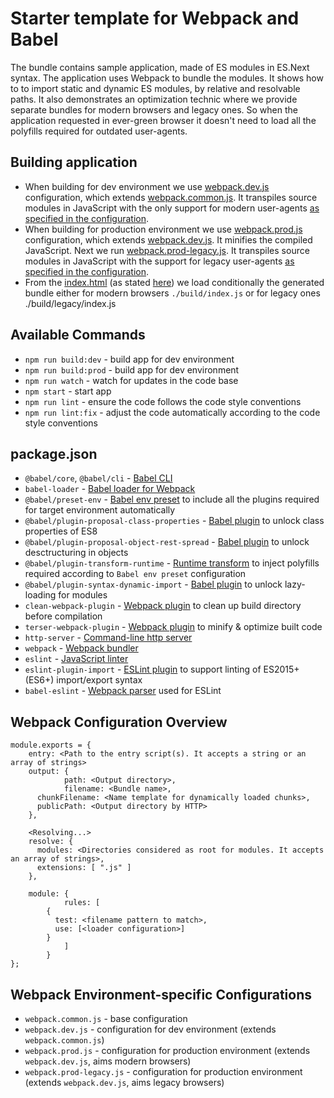 # Starter template for Webpack and Babel

The bundle contains sample application, made of ES modules in ES.Next syntax.
The application uses Webpack to bundle the modules. It shows how to to import static and dynamic ES modules, by relative and resolvable paths. It also demonstrates an optimization technic where we provide separate bundles for modern browsers and legacy ones. So when the application requested in ever-green browser it doesn't need to load all the polyfills required for outdated user-agents.

## Building application
* When building for dev environment we use [webpack.dev.js](./webpack.dev.js) configuration, which extends [webpack.common.js](./webpack.common.js). It transpiles source modules in JavaScript with the only support for modern user-agents [as specified in the configuration](./webpack.dev.js).
* When building for production environment we use [webpack.prod.js](./webpack.prod.js) configuration, which extends [webpack.dev.js](./webpack.dev.js). It minifies the compiled JavaScript. Next we run [webpack.prod-legacy.js](./webpack.prod-legacy.js). It transpiles source modules in JavaScript with the support for legacy user-agents [as specified in the configuration](./webpack.prod-legacy.js).
* From the [index.html](./index.html) (as stated [here](https://speakerdeck.com/addyosmani/fast-by-default-modern-loading-best-practices)) we load conditionally the generated bundle either for modern browsers `./build/index.js` or for legacy ones ./build/legacy/index.js

## Available Commands
- `npm run build:dev` - build app for dev environment
- `npm run build:prod` - build app for dev environment
- `npm run watch` - watch for updates in the code base
- `npm start` - start app
- `npm run lint` - ensure the code follows the code style conventions
- `npm run lint:fix` - adjust the code automatically according to the code style conventions

## package.json

- `@babel/core`, `@babel/cli` - [Babel CLI](https://babeljs.io/docs/usage/cli/)
- `babel-loader` - [Babel loader for Webpack](https://github.com/babel/babel-loader)
- `@babel/preset-env` - [Babel env preset](https://github.com/babel/babel-preset-env) to include all the plugins required for target environment automatically
- `@babel/plugin-proposal-class-properties`  - [Babel plugin](https://babeljs.io/docs/plugins/transform-class-properties/) to unlock class properties of ES8
- `@babel/plugin-proposal-object-rest-spread` - [Babel plugin](https://babeljs.io/docs/plugins/transform-object-rest-spread/) to unlock desctructuring in objects
- `@babel/plugin-transform-runtime` - [Runtime transform](https://babeljs.io/docs/plugins/transform-runtime/) to inject polyfills required according to `Babel env preset` configuration
- `@babel/plugin-syntax-dynamic-import` - [Babel plugin](https://github.com/babel/babel/tree/master/packages/babel-plugin-syntax-dynamic-import) to unlock lazy-loading for modules
- `clean-webpack-plugin` - [Webpack plugin](https://github.com/johnagan/clean-webpack-plugin) to clean up build directory before compilation
- `terser-webpack-plugin` - [Webpack plugin](https://github.com/webpack-contrib/terser-webpack-plugin) to minify & optimize built code
- `http-server` - [Command-line http server](https://github.com/indexzero/http-server)
- `webpack` - [Webpack bundler](https://github.com/webpack/webpack)
- `eslint` - [JavaScript linter](https://eslint.org/)
- `eslint-plugin-import` - [ESLint plugin](https://www.npmjs.com/package/eslint-plugin-import) to support linting of ES2015+ (ES6+) import/export syntax
- `babel-eslint` - [Webpack parser](https://github.com/babel/babel-eslint) used for ESLint

## Webpack Configuration Overview

```
module.exports = {
    entry: <Path to the entry script(s). It accepts a string or an array of strings>
    output: {
			path: <Output directory>,
			filename: <Bundle name>,
      chunkFilename: <Name template for dynamically loaded chunks>,
      publicPath: <Output directory by HTTP>
    },

    <Resolving...>
    resolve: {
      modules: <Directories considered as root for modules. It accepts an array of strings>,
      extensions: [ ".js" ]
    },

    module: {
			rules: [
        {
          test: <filename pattern to match>,
          use: [<loader configuration>]
        }
			]
		}
};
```

## Webpack Environment-specific Configurations

- `webpack.common.js` - base configuration
- `webpack.dev.js` - configuration for dev environment (extends `webpack.common.js`)
- `webpack.prod.js` - configuration for production environment (extends `webpack.dev.js`, aims modern browsers)
- `webpack.prod-legacy.js` - configuration for production environment (extends `webpack.dev.js`, aims legacy browsers)